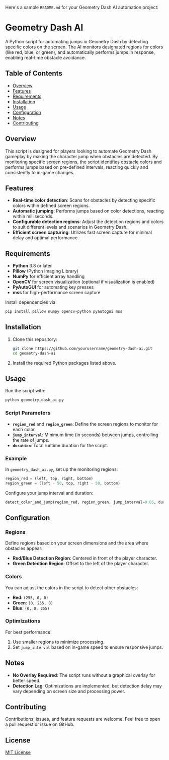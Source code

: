 Here's a sample `README.md` for your Geometry Dash AI automation project:

# Geometry Dash AI

A Python script for automating jumps in Geometry Dash by detecting specific colors on the screen. The AI monitors designated regions for colors (like red, blue, or green), and automatically performs jumps in response, enabling real-time obstacle avoidance.

## Table of Contents
- [Overview](#overview)
- [Features](#features)
- [Requirements](#requirements)
- [Installation](#installation)
- [Usage](#usage)
- [Configuration](#configuration)
- [Notes](#notes)
- [Contributing](#contributing)

## Overview
This script is designed for players looking to automate Geometry Dash gameplay by making the character jump when obstacles are detected. By monitoring specific screen regions, the script identifies obstacle colors and performs jumps based on pre-defined intervals, reacting quickly and consistently to in-game changes.

## Features
- **Real-time color detection**: Scans for obstacles by detecting specific colors within defined screen regions.
- **Automatic jumping**: Performs jumps based on color detections, reacting within milliseconds.
- **Configurable detection regions**: Adjust the detection regions and colors to suit different levels and scenarios in Geometry Dash.
- **Efficient screen capturing**: Utilizes fast screen capture for minimal delay and optimal performance.
  
## Requirements
- **Python** 3.8 or later
- **Pillow** (Python Imaging Library)
- **NumPy** for efficient array handling
- **OpenCV** for screen visualization (optional if visualization is enabled)
- **PyAutoGUI** for automating key presses
- **mss** for high-performance screen capture

Install dependencies via:
```bash
pip install pillow numpy opencv-python pyautogui mss
```

## Installation
1. Clone this repository:
   ```bash
   git clone https://github.com/yourusername/geometry-dash-ai.git
   cd geometry-dash-ai
   ```
2. Install the required Python packages listed above.

## Usage
Run the script with:
```bash
python geometry_dash_ai.py
```

### Script Parameters
- **`region_red`** and **`region_green`**: Define the screen regions to monitor for each color.
- **`jump_interval`**: Minimum time (in seconds) between jumps, controlling the rate of jumps.
- **`duration`**: Total runtime duration for the script.

### Example
In `geometry_dash_ai.py`, set up the monitoring regions:
```python
region_red = (left, top, right, bottom)
region_green = (left - 50, top, right - 50, bottom)
```

Configure your jump interval and duration:
```python
detect_color_and_jump(region_red, region_green, jump_interval=0.05, duration=600)
```

## Configuration
### Regions
Define regions based on your screen dimensions and the area where obstacles appear:
- **Red/Blue Detection Region**: Centered in front of the player character.
- **Green Detection Region**: Offset to the left of the player character.

### Colors
You can adjust the colors in the script to detect other obstacles:
- **Red**: `(255, 0, 0)`
- **Green**: `(0, 255, 0)`
- **Blue**: `(0, 0, 255)`

### Optimizations
For best performance:
1. Use smaller regions to minimize processing.
2. Set `jump_interval` based on in-game speed to ensure responsive jumps.

## Notes
- **No Overlay Required**: The script runs without a graphical overlay for better speed.
- **Detection Lag**: Optimizations are implemented, but detection delay may vary depending on screen size and processing power.

## Contributing
Contributions, issues, and feature requests are welcome! Feel free to open a pull request or issue on GitHub.

## License
[MIT License](LICENSE)
```
